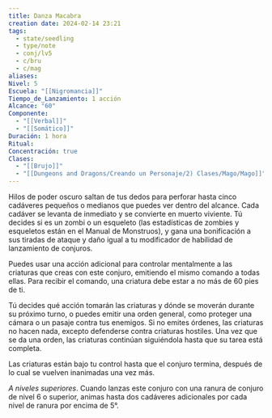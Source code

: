```yaml
---
title: Danza Macabra
creation date: 2024-02-14 23:21
tags:
  - state/seedling
  - type/note
  - conj/lv5
  - c/bru
  - c/mag
aliases: 
Nivel: 5
Escuela: "[[Nigromancia]]"
Tiempo_de_Lanzamiento: 1 acción
Alcance: "60"
Componente:
  - "[[Verbal]]"
  - "[[Somático]]"
Duración: 1 hora
Ritual: 
Concentración: true
Clases:
  - "[[Brujo]]"
  - "[[Dungeons and Dragons/Creando un Personaje/2) Clases/Mago/Mago]]"
---
```

Hilos de poder oscuro saltan de tus dedos para perforar hasta cinco cadáveres pequeños o medianos que puedes ver dentro del alcance. Cada cadáver se levanta de inmediato y se convierte en muerto viviente. Tú decides si es un zombi o un esqueleto (las estadísticas de zombies y esqueletos están en el Manual de Monstruos), y gana una bonificación a sus
tiradas de ataque y daño igual a tu modificador de habilidad de lanzamiento de conjuros.

Puedes usar una acción adicional para controlar mentalmente a las criaturas que creas con este conjuro, emitiendo el mismo comando a todas ellas. Para recibir el comando, una criatura debe estar a no más de 60 pies de ti.

Tú decides qué acción tomarán las criaturas y dónde se moverán durante su próximo turno, o puedes emitir una orden general, como proteger una cámara o un pasaje contra tus enemigos. Si no emites órdenes, las criaturas no hacen nada, excepto defenderse contra criaturas hostiles. Una vez que se da una orden, las criaturas continúan siguiéndola hasta que su tarea está completa.

Las criaturas están bajo tu control hasta que el conjuro termina, después de lo cual se vuelven inanimadas una vez más.

*A niveles superiores*. Cuando lanzas este conjuro con una ranura de conjuro de nivel 6 o superior, animas hasta dos cadáveres adicionales por cada nivel de ranura por encima de 5°.
